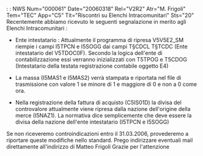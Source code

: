  :  : NWS Num="000061" Date="20060318" Rel="V2R2" Atr="M. Frigoli" Tem="TEC" App="C5" Tit="Riscontri su Elenchi Intracomunitari" Sts="20"
Recentemente abbiamo ricevuto le seguenti segnalazione in merito agli Elenchi Intracomunitari : 

- Ente intestatario : 
Attualmente il programma di ripresa V5V5E2_SM riempie i campi I5TPCN e I5SOGG dai campi T§CDCL T§TCDC (Ente intestatario del V5TDOC0F).
Secondo la logica dell'ente di contabilizzazione essi verranno inizializzati con T5TPOG e T5CDOG (Intestatario della testata registrazione contabile oggetto E4)

- La massa (I5MAS1 e I5MAS2) verrà stampata e riportata nel file di trasmissione con valore 1
se minore di 1 e maggiore di 0 e non a 0 come ora.

- Nella registrazione della fattura di acquisto (C5IS01D) la divisa del controvalore attualmente
viene ripresa dalla nazione dell'origine della merce (I5NAZ1).
La normativa dice semplicemente che deve essere la divisa della nazione dell'ente intestatario (I5TPCN e I5SOGG)

Se non riceveremo controindicazioni entro il 31.03.2006, provederemo a riportare queste modifiche nello standard.
Prego indirizzare eventuali mail direttamente all'indirizzo di Matteo Frigoli 
Grazie per l'attenzione
